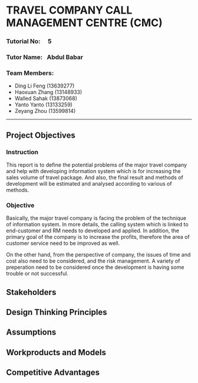 # TRAVEL COMPANY CALL MANAGEMENT CENTRE (CMC)

  ### Tutorial No: &emsp;5 <br/>
  ### Tutor Name:&ensp; Abdul Babar <br/>
  ### Team Members: 
  * Ding Li Feng (13639277)
  * Haoxuan Zhang (13148933)
  * Walled Sahak (13873068)
  * Yanto Yanto (13133259)
  * Zeyang Zhou (13599814)
 <hr/>

## Project Objectives
### Instruction
This report is to define the potential problems of the major travel company and help with developing information system which is for 
increasing the sales volume of travel package. And also, the final result and methods of development will be estimated and analysed 
according to various of methods.

### Objective
Basically, the major travel company is facing the problem of the technique of information system. In more details, the calling system 
which is linked to end-customer and RM needs to developed and applied. In addition, the primary goal of the company is to increase the
profits, therefore the area of customer service need to be improved as well. 

On the other hand, from the perspective of company, the issues of time and cost also need to be considered, and the risk management. A 
variety of preperation need to be considered once the development is having some trouble or not successful.




## Stakeholders




## Design Thinking Principles






## Assumptions





## Workproducts and Models






## Competitive Advantages
